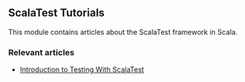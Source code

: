 ## ScalaTest Tutorials

This module contains articles about the ScalaTest framework in Scala.

### Relevant articles

- [Introduction to Testing With ScalaTest](https://www.baeldung.com/scala/scalatest)



